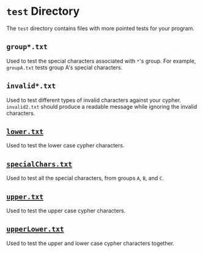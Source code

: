 # `test` Directory
The `test` directory contains files with more pointed tests for your program.

## `group*.txt`
Used to test the special characters associated with `*`'s group. For example, `groupA.txt` tests group A's special characters.

## `invalid*.txt`
Used to test different types of invalid characters against your cypher. `invalid2.txt` should produce a readable message while ignoring the invalid characters.

## [`lower.txt`](lower.txt)
Used to test the lower case cypher characters.

## [`specialChars.txt`](specialChars.txt)
Used to test all the special characters, from groups `A`, `B`, and `C`.

## [`upper.txt`](upper.txt)
Used to test the upper case cypher characters.

## [`upperLower.txt`](upperLower.txt)
Used to test the upper and lower case cypher characters together.

